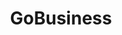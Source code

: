 ---
layout: homepage
title: GoBusiness
description: For Singapore Businesses
image: /images/
permalink: /
notification: Please click <a href="https://go.gov.sg/businessconnect">here</a> for enquiries. 
sections:
    - hero:
        title: Exemption from Suspension of Activities
        subtitle: 
        background: /images/hero-banner.jpg
#        dropdown:
#          title: For your attention,
#          options:
#          - title: to check your exemption status.
#            url: https://www.imda.gov.sg/for-industry/Digital-Solutions-Package-For-Companies/Digital-Solutions-Directory#dabdd1c2-be46-4b02-96bc-3195f5deee7d
#         - title: know how to sell my products online.
#            url: https://www.imda.gov.sg/for-industry/Digital-Solutions-Package-For-Companies/Digital-Solutions-Directory#b95deb26-f7db-46f2-b430-3e632ee567c2
#        url: https://go.gov.sg/exemptionstatus
#        button: Status of Application For Exemption
        key_highlights:
        - title: General Exemption
          url: https://go.gov.sg/generalexemption
          description: Application for your workplace to be allowed to continue operations during the suspension period.</br>or</br>Declaration for companies which provide essential services.</br></br>Click Here
        - title: Application for Amendment
          url: https://go.gov.sg/additionalinfo
          description: </br></br>Amendment for submitted applications under General Exemption.</br></br></br>Click Here
        - title: Time-Limited Exemption
          url: https://go.gov.sg/timelimitedexemption
          description: </br>Application for your workplace to be allowed to have temporary operations. (For companies which provide essential services and a maximum of 4 applications only)</br></br>Click Here
#        - title: Status of Application For Exemption
#          url: https://go.gov.sg/exemptionstatus
#          description: </br></br>Exemption status of your application.</br></br></br>Click Here
    - infobar:
        title: Status of Application
        subtitle: 
        description: 
        button: Check Status of General Exemption Application Here
        url: https://go.gov.sg/exemptionstatus
    - infobar:
        title: Attention
        subtitle: 
        description: We will continue to review the manpower strength that your company deploys at the work premises during this period. As you continue to operate your Essential Service, you are required to comply with all applicable laws, including the provisions of the Infectious Diseases Act and any regulations promulgated thereunder, Part 7 of the COVID-19 (Temporary Measures) Act 2020 and the COVID-19 (Temporary Measures) (Control Order) Regulations 2020.
        button:
        url:
#    - infopic:
#        title: Download the TraceTogether App!
#        subtitle: Support and Supplement Contact Tracing Efforts
#        description: Help stop the spread of COVID-19 through community-driven contact tracing. 
#        button: Click to Download
#        url: "https://www.tracetogether.gov.sg"
#        image: /images/TTalt.jpg
#        alt: TraceTogether Download
#    - hero:
#        title: Activities
#        background: /images/hero-banner.jpg
#        key_highlights:
#        - title: General 
#          url: https://www.google.com.sg/
#          description: Please submit details.
#        - title: Time
#          url: https://www.google.com.sg/
#          description: Please submit details.
---